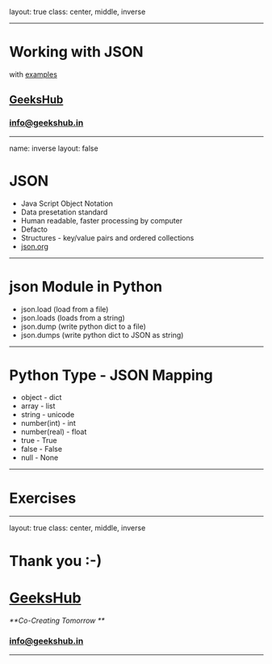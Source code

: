 layout: true
class: center, middle, inverse

---

# Working with JSON
with [examples](json.ipynb)
## [GeeksHub](http://www.geekshub.in)
### [info@geekshub.in](mailto:info@geekshub.in)

---

name: inverse
layout: false

# JSON
* Java Script Object Notation
* Data presetation standard
* Human readable, faster processing by computer
* Defacto
* Structures - key/value pairs and ordered collections
* [json.org](https://www.json.org/)

---

# json Module in Python
* json.load (load from a file)
* json.loads (loads from a string)
* json.dump (write python dict to a file)
* json.dumps (write python dict to JSON as string)

---

# Python Type - JSON Mapping
* object - dict
* array - list
* string - unicode
* number(int) - int
* number(real) - float
* true - True
* false - False
* null - None

---

# Exercises

---

layout: true
class: center, middle, inverse

# Thank you :-)

# [GeeksHub](http://www.geekshub.in)
_**Co-Creating Tomorrow **_
### [info@geekshub.in](mailto:info@geekshub.in)

---